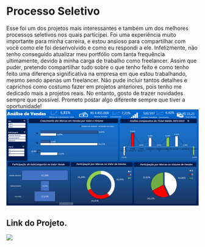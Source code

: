 # Processo Seletivo
Esse foi um dos projetos mais interessantes e também um dos melhores processos seletivos nos quais participei. Foi uma experiência muito importante para minha carreira, e estou ansioso para compartilhar com você como ele foi desenvolvido e como eu respondi a ele. Infelizmente, não tenho conseguido atualizar meu portfólio com tanta frequência ultimamente, devido à minha carga de trabalho como freelancer. Assim que puder, pretendo compartilhar tudo sobre o que tenho feito e como tenho feito uma diferença significativa na empresa em que estou trabalhando, mesmo sendo apenas um freelancer. Não pude incluir tantos detalhes e caprichos como costumo fazer em projetos anteriores, pois tenho me dedicado mais a projetos reais. No entanto, gosto de trazer novidades sempre que possível. Prometo postar algo diferente sempre que tiver a oportunidade!
![alt text](image.png)


## Link do Projeto.
<div align="left">  
<a href="https://github.com/felipefagion/projeto_excel/blob/main/dashboardexcel.ipynb" target="_blank"><img src="https://img.shields.io/badge/Go-00ADD8?style=for-the-badge&logo=go&logoColor=white"</a>
